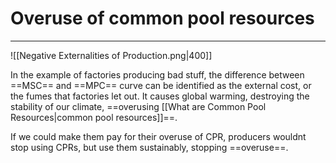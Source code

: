 # Overuse of common pool resources
---
![[Negative Externalities of Production.png|400]]

In the example of factories producing bad stuff, the difference between ==MSC== and ==MPC== curve can be identified as the external cost, or the fumes that factories let out. It causes global warming, destroying the stability of our climate, ==overusing [[What are Common Pool Resources|common pool resources]]==.

If we could make them pay for their overuse of CPR, producers wouldnt stop using CPRs, but use them sustainably, stopping ==overuse==. 